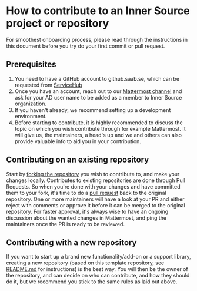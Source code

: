 # How to contribute to an Inner Source project or repository
For smoothest onboarding process, please read through the instructions in this document before you try do your first commit or pull request.

## Prerequisites
1. You need to have a GitHub account to github.saab.se, which can be requested from [ServiceHub](https://servicehub.saabgroup.com/esc?id=sc_cat_item&table=sc_cat_item&sys_id=1ff61bf4a9fed11045ed9f84a564c0c3)
2. Once you have an account, reach out to our [Mattermost channel](https://mattermost.corp.saab.se/saab/channels/dev-gizmosdk) and ask for your AD user name to be added as a member to Inner Source organization.
3. If you haven't already, we recommend setting up a development environment.
4. Before starting to contribute, it is highly recommended to discuss the topic on which you wish contribute through for example Mattermost. It will give us, the maintainers, a head's up and we and others can also provide valuable info to aid you in your contribution.

## Contributing on an existing repository
Start by [forking the repository](https://docs.github.com/en/get-started/quickstart/fork-a-repo) you wish to contribute to, and make your changes locally. Contributes to existing repositories are done through Pull Requests. So when you're done with your changes and have committed them to your fork, it's time to do a [pull request](https://docs.github.com/en/pull-requests/collaborating-with-pull-requests/proposing-changes-to-your-work-with-pull-requests/creating-a-pull-request-from-a-fork) back to the original repository. One or more maintainers will have a look at your PR and either reject with comments or approve it before it can be merged to the original repository.
For faster approval, it's always wise to have an ongoing discussion about the wanted changes in Mattermost, and ping the maintainers once the PR is ready to be reviewed.

## Contributing with a new repository
If you want to start up a brand new functionality/add-on or a support library, creating a new repository (based on this template repository, see [README.md](README.md) for instructions) is the best way. You will then be the owner of the repository, and can decide on who can contribute, and how they should do it, but we recommend you stick to the same rules as laid out above.
